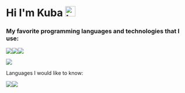 # Hi I'm Kuba <img src="https://user-images.githubusercontent.com/1303154/88677602-1635ba80-d120-11ea-84d8-d263ba5fc3c0.gif" width="28px" height="28px" alt="hi">

### My favorite programming languages and technologies that I use:
<img src="https://img.shields.io/badge/Python-FFD43B?style=for-the-badge&logo=python&logoColor=blue"><img src="https://img.shields.io/badge/JavaScript-323330?style=for-the-badge&logo=javascript&logoColor=F7DF1E"><img src="https://img.shields.io/badge/Express.js-000000?style=for-the-badge&logo=express&logoColor=white">


<img src="https://github-readme-stats.vercel.app/api/top-langs?username=KubaZary1&show_icons=true&theme=dark"/>

Languages I would like to know: 

<img src="https://img.shields.io/badge/Kotlin-0095D5?&style=for-the-badge&logo=kotlin&logoColor=white"><img src="https://img.shields.io/badge/Lua-2C2D72?style=for-the-badge&logo=lua&logoColor=white">

